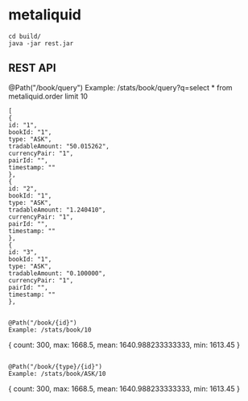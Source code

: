# metaliquid

```
cd build/
java -jar rest.jar
```

## REST API

@Path("/book/query")
Example: /stats/book/query?q=select * from metaliquid.order limit 10
```
[
{
id: "1",
bookId: "1",
type: "ASK",
tradableAmount: "50.015262",
currencyPair: "1",
pairId: "",
timestamp: ""
},
{
id: "2",
bookId: "1",
type: "ASK",
tradableAmount: "1.240410",
currencyPair: "1",
pairId: "",
timestamp: ""
},
{
id: "3",
bookId: "1",
type: "ASK",
tradableAmount: "0.100000",
currencyPair: "1",
pairId: "",
timestamp: ""
},
```
```

@Path("/book/{id}")
Example: /stats/book/10
```
{
count: 300,
max: 1668.5,
mean: 1640.988233333333,
min: 1613.45
}
```

@Path("/book/{type}/{id}")
Example: /stats/book/ASK/10
```
{
count: 300,
max: 1668.5,
mean: 1640.988233333333,
min: 1613.45
}
```